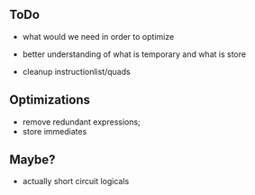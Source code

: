 ## ToDo


* what would we need in order to optimize
* better understanding of what is temporary and what is store

* cleanup instructionlist/quads

## Optimizations
* remove redundant expressions;
* store immediates

## Maybe?
* actually short circuit logicals
